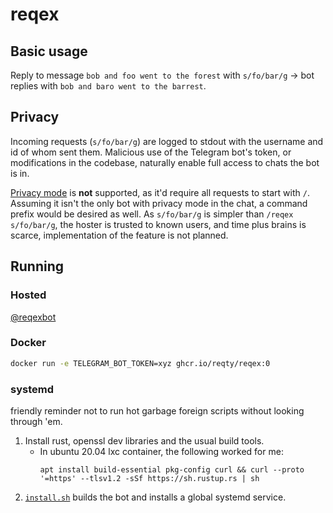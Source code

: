 # reqex
## Basic usage
Reply to message `bob and foo went to the forest` with `s/fo/bar/g` → bot replies with `bob and baro went to the barrest`.

## Privacy
Incoming requests (`s/fo/bar/g`) are logged to stdout with the username and id of whom sent them. Malicious use of the Telegram bot's token, or modifications in the codebase, naturally enable full access to chats the bot is in.

[Privacy mode](https://core.telegram.org/bots#privacy-mode) is **not** supported, as it'd require all requests to start with `/`. Assuming it isn't the only bot with privacy mode in the chat, a command prefix would be desired as well. As `s/fo/bar/g` is simpler than `/reqex s/fo/bar/g`, the hoster is trusted to known users, and time plus brains is scarce, implementation of the feature is not planned.

## Running
### Hosted
[@reqexbot](https://t.me/reqexbot)

### Docker
```sh
docker run -e TELEGRAM_BOT_TOKEN=xyz ghcr.io/reqty/reqex:0
```

### systemd
friendly reminder not to run hot garbage foreign scripts without looking through 'em.

1. Install rust, openssl dev libraries and the usual build tools.
    - In ubuntu 20.04 lxc container, the following worked for me:
      ```
      apt install build-essential pkg-config curl && curl --proto '=https' --tlsv1.2 -sSf https://sh.rustup.rs | sh
      ```
1. [`install.sh`](install.sh) builds the bot and installs a global systemd service.

